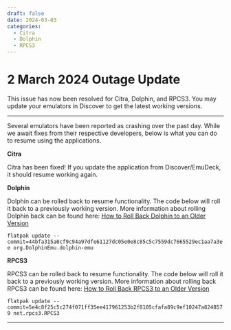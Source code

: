 ```yaml
---
draft: false 
date: 2024-03-03
categories:
  - Citra
  - Dolphin
  - RPCS3
---
```


# 2 March 2024 Outage Update

This issue has now been resolved for Citra, Dolphin, and RPCS3. You may update your emulators in Discover to get the latest working versions.

***

Several emulators have been reported as crashing over the past day. While we await fixes from their respective developers, below is what you can do to resume using the applications.
 
**Citra**

Citra has been fixed! If you update the application from Discover/EmuDeck, it should resume working again.

**Dolphin**

Dolphin can be rolled back to resume functionality. The code below will roll it back to a previously working version. More information about rolling Dolphin back can be found here: [How to Roll Back Dolphin to an Older Version](https://emudeck.github.io/emulators/steamos/dolphin/#how-to-roll-back-dolphin-to-an-older-version)

```flatpak update --commit=44bfa315a0cf9c94a97dfe61127dc05e0e8c85c5c7559dc7665529ec1aa7a3ee org.DolphinEmu.dolphin-emu```

**RPCS3**

RPCS3 can be rolled back to resume functionality. The code below will roll it back to a previously working version. More information about rolling back RPCS3 can be found here: [How to Roll Back RPCS3 to an Older Version](https://emudeck.github.io/emulators/steamos/rpcs3/#how-to-roll-back-rpcs3-to-an-older-version)

`flatpak update --commit=5e4c8f25c5c274f071ff35ee417961253b2f8105cfafa89c9ef10247a8248579 net.rpcs3.RPCS3`

***